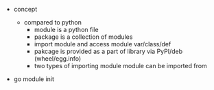 * concept
  * compared to python
    * module is a python file
    * package is a collection of modules
    * import module and access module var/class/def
    * pakcage is provided as a part of library via PyPI/deb (wheel/egg.info)
    * two types of importing module module can be imported from 

* go module init

